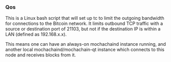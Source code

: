 ### Qos ###

This is a Linux bash script that will set up tc to limit the outgoing bandwidth for connections to the Bitcoin network. It limits outbound TCP traffic with a source or destination port of 21103, but not if the destination IP is within a LAN (defined as 192.168.x.x).

This means one can have an always-on mochachaind instance running, and another local mochachaind/mochachain-qt instance which connects to this node and receives blocks from it.
